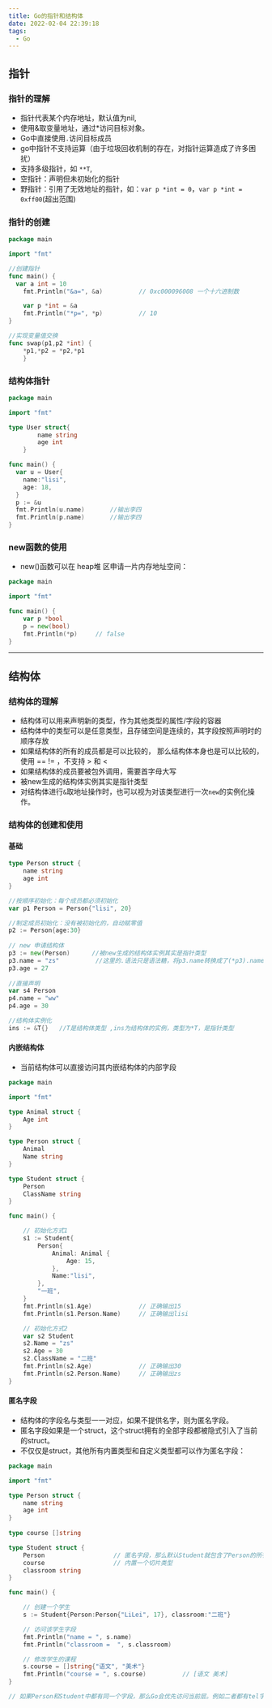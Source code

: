 ```yaml
---
title: Go的指针和结构体
date: 2022-02-04 22:39:18
tags: 
  - Go
---
```



## 指针

### 指针的理解

- 指针代表某个内存地址，默认值为nil,
- 使用&取变量地址，通过*访问目标对象。
- Go中直接使用`.`访问目标成员
- go中指针不支持运算（由于垃圾回收机制的存在，对指针运算造成了许多困扰）
- 支持多级指针，如 `**T`,  
- 空指针：声明但未初始化的指针
- 野指针：引用了无效地址的指针，如：`var p *int = 0`，`var p *int = 0xff00`(超出范围)

### 指针的创建

```go
package main

import "fmt"

//创建指针
func main() {
  var a int = 10
	fmt.Println("&a=", &a)			// 0xc000096008 一个十六进制数

	var p *int = &a
	fmt.Println("*p=", *p)			// 10
}

//实现变量值交换
func swap(p1,p2 *int) {
	*p1,*p2 = *p2,*p1
	}
```

### 结构体指针

```go
package main

import "fmt"

type User struct{
		name string
		age int
	}

func main() {
  var u = User{
    name:"lisi",
    age: 18,
  }
  p := &u
  fmt.Println(u.name)		//输出李四
  fmt.Println(p.name)		//输出李四
}
```

### new函数的使用

- new()函数可以在 heap堆 区申请一片内存地址空间：

```go
package main

import "fmt"

func main() {
	var p *bool
	p = new(bool)
	fmt.Println(*p)		// false
}
```

---

## 结构体

### 结构体的理解

- 结构体可以用来声明新的类型，作为其他类型的属性/字段的容器
- 结构体中的类型可以是任意类型，且存储空间是连续的，其字段按照声明时的顺序存放
- 如果结构体的所有的成员都是可以比较的， 那么结构体本身也是可以比较的，使用 == != ，不支持 > 和 <
- 如果结构体的成员要被包外调用，需要首字母大写
- 被new生成的结构体实例其实是指针类型
- 对结构体进行`&`取地址操作时，也可以视为对该类型进行一次`new`的实例化操作。

### 结构体的创建和使用

#### 基础

```go
type Person struct {
	name string
	age int
}

//按顺序初始化：每个成员都必须初始化
var p1 Person = Person{"lisi", 20}

//制定成员初始化：没有被初始化的，自动赋零值
p2 := Person{age:30}
	
// new 申请结构体
p3 := new(Person)      //被new生成的结构体实例其实是指针类型
p3.name = "zs"          //这里的.语法只是语法糖，将p3.name转换成了(*p3).name
p3.age = 27
	
//直接声明
var s4 Person
p4.name = "ww"
p4.age = 30

//结构体实例化
ins := &T{}   //T是结构体类型 ,ins为结构体的实例，类型为*T，是指针类型
```



#### 内嵌结构体

- 当前结构体可以直接访问其内嵌结构体的内部字段

```go
package main

import "fmt"

type Animal struct {
	Age int
}

type Person struct {
	Animal
	Name string
}

type Student struct {
	Person
	ClassName string
}

func main() {

	// 初始化方式1
	s1 := Student{
		Person{
			Animal: Animal {
				Age: 15,
			},
			Name:"lisi",
		},
		"一班",
	}
	fmt.Println(s1.Age)				// 正确输出15
	fmt.Println(s1.Person.Name)		// 正确输出lisi

	// 初始化方式2
	var s2 Student
	s2.Name = "zs"
	s2.Age = 30
	s2.ClassName = "二班"
	fmt.Println(s2.Age)				// 正确输出30
	fmt.Println(s2.Person.Name)		// 正确输出zs
}
```



#### 匿名字段

- 结构体的字段名与类型一一对应，如果不提供名字，则为匿名字段。
- 匿名字段如果是一个struct，这个struct拥有的全部字段都被隐式引入了当前的struct。
- 不仅仅是struct，其他所有内置类型和自定义类型都可以作为匿名字段：

```go
package main

import "fmt"

type Person struct {
    name string
    age int
}
    
type course []string

type Student struct {
    Person                   // 匿名字段，那么默认Student就包含了Person的所有字段
    course                   // 内置一个切片类型
    classroom string
}

func main() {

	// 创建一个学生
	s := Student{Person:Person{"LiLei", 17}, classroom:"二班"}

	// 访问该学生字段
	fmt.Println("name = ", s.name)
	fmt.Println("classroom =  ", s.classroom)

	// 修改学生的课程
	s.course = []string{"语文", "美术"}
	fmt.Println("course = ", s.course)			// [语文 美术]
}

// 如果Person和Student中都有同一个字段，那么Go会优先访问当前层。例如二者都有tel字段，那么s.tel将会访问的是Student中的数据。
```



